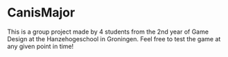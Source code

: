 # CanisMajor
This is a group project made by 4 students from the 2nd year of Game Design at the Hanzehogeschool in Groningen.
Feel free to test the game at any given point in time!
